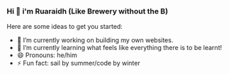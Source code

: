 ### Hi 👋 i'm Ruaraidh (Like Brewery without the B)



Here are some ideas to get you started:

- 🔭 I’m currently working on building my own websites.
- 🌱 I’m currently learning what feels like everything there is to be learnt!
- 😄 Pronouns: he/him
- ⚡ Fun fact: sail by summer/code by winter


